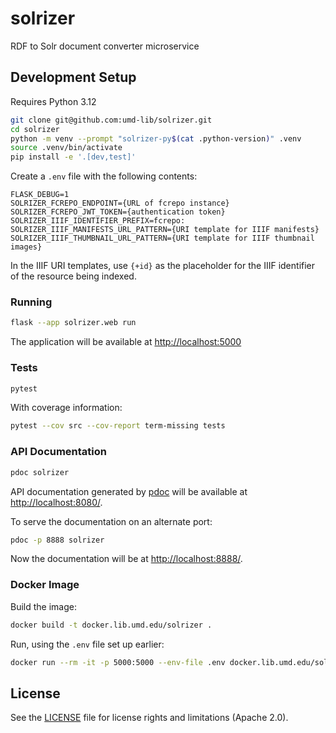 # solrizer

RDF to Solr document converter microservice

## Development Setup

Requires Python 3.12

```zsh
git clone git@github.com:umd-lib/solrizer.git
cd solrizer
python -m venv --prompt "solrizer-py$(cat .python-version)" .venv
source .venv/bin/activate
pip install -e '.[dev,test]'
```

Create a `.env` file with the following contents:

```
FLASK_DEBUG=1
SOLRIZER_FCREPO_ENDPOINT={URL of fcrepo instance}
SOLRIZER_FCREPO_JWT_TOKEN={authentication token}
SOLRIZER_IIIF_IDENTIFIER_PREFIX=fcrepo:
SOLRIZER_IIIF_MANIFESTS_URL_PATTERN={URI template for IIIF manifests}
SOLRIZER_IIIF_THUMBNAIL_URL_PATTERN={URI template for IIIF thumbnail images}
```

In the IIIF URI templates, use `{+id}` as the placeholder for the IIIF 
identifier of the resource being indexed.

### Running

```zsh
flask --app solrizer.web run
```

The application will be available at <http://localhost:5000>

### Tests

```zsh
pytest
```

With coverage information:

```zsh
pytest --cov src --cov-report term-missing tests
```

### API Documentation

```zsh
pdoc solrizer
```

API documentation generated by [pdoc](https://pdoc.dev/)
will be available at <http://localhost:8080/>.

To serve the documentation on an alternate port:

```zsh
pdoc -p 8888 solrizer
```

Now the documentation will be at <http://localhost:8888/>.

### Docker Image

Build the image:

```zsh
docker build -t docker.lib.umd.edu/solrizer .
```

Run, using the `.env` file set up earlier:

```zsh
docker run --rm -it -p 5000:5000 --env-file .env docker.lib.umd.edu/solrizer
```

## License

See the [LICENSE](LICENSE.md) file for license rights and
limitations (Apache 2.0).
